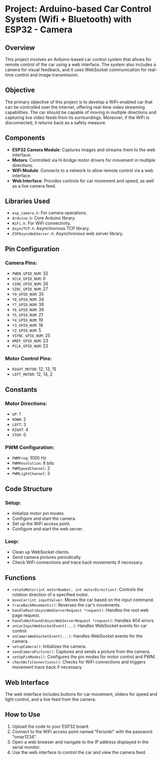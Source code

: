 

# Project: Arduino-based Car Control System (Wifi + Bluetooth) with ESP32 - Camera

## Overview
This project involves an Arduino-based car control system that allows for remote control of the car using a web interface. The system also includes a camera for visual feedback, and it uses WebSocket communication for real-time control and image transmission.

## Objective
The primary objective of this project is to develop a WiFi-enabled car that can be controlled over the internet, offering real-time video streaming capabilities. The car should be capable of moving in multiple directions and capturing live video feeds from its surroundings. Moreover, if the WiFi is disconnected, it returns back as a safety measure.

## Components
- **ESP32 Camera Module**: Captures images and streams them to the web interface.
- **Motors**: Controlled via H-bridge motor drivers for movement in multiple directions.
- **WiFi Module**: Connects to a network to allow remote control via a web interface.
- **Web Interface**: Provides controls for car movement and speed, as well as a live camera feed.

## Libraries Used
- `esp_camera.h`: For camera operations.
- `Arduino.h`: Core Arduino library.
- `WiFi.h`: For WiFi connectivity.
- `AsyncTCP.h`: Asynchronous TCP library.
- `ESPAsyncWebServer.h`: Asynchronous web server library.

## Pin Configuration
### Camera Pins:
- `PWDN_GPIO_NUM`: 32
- `XCLK_GPIO_NUM`: 0
- `SIOD_GPIO_NUM`: 26
- `SIOC_GPIO_NUM`: 27
- `Y9_GPIO_NUM`: 35
- `Y8_GPIO_NUM`: 34
- `Y7_GPIO_NUM`: 39
- `Y6_GPIO_NUM`: 36
- `Y5_GPIO_NUM`: 21
- `Y4_GPIO_NUM`: 19
- `Y3_GPIO_NUM`: 18
- `Y2_GPIO_NUM`: 5
- `VSYNC_GPIO_NUM`: 25
- `HREF_GPIO_NUM`: 23
- `PCLK_GPIO_NUM`: 22

### Motor Control Pins:
- `RIGHT_MOTOR`: 12, 13, 15
- `LEFT_MOTOR`: 12, 14, 2

## Constants
### Motor Directions:
- `UP`: 1
- `DOWN`: 2
- `LEFT`: 3
- `RIGHT`: 4
- `STOP`: 0

### PWM Configuration:
- `PWMFreq`: 1000 Hz
- `PWMResolution`: 8 bits
- `PWMSpeedChannel`: 2
- `PWMLightChannel`: 3

## Code Structure
### Setup:
- Initialize motor pin modes.
- Configure and start the camera.
- Set up the WiFi access point.
- Configure and start the web server.

### Loop:
- Clean up WebSocket clients.
- Send camera pictures periodically.
- Check WiFi connections and trace back movements if necessary.

## Functions
- `rotateMotor(int motorNumber, int motorDirection)`: Controls the rotation direction of a specified motor.
- `moveCar(int inputValue)`: Moves the car based on the input command.
- `traceBackMovements()`: Reverses the car's movements.
- `handleRoot(AsyncWebServerRequest *request)`: Handles the root web page request.
- `handleNotFound(AsyncWebServerRequest *request)`: Handles 404 errors.
- `onCarInputWebSocketEvent(...)`: Handles WebSocket events for car control.
- `onCameraWebSocketEvent(...)`: Handles WebSocket events for the camera.
- `setupCamera()`: Initializes the camera.
- `sendCameraPicture()`: Captures and sends a picture from the camera.
- `setUpPinModes()`: Configures the pin modes for motor control and PWM.
- `checkWifiConnections()`: Checks for WiFi connections and triggers movement trace back if necessary.

## Web Interface
The web interface includes buttons for car movement, sliders for speed and light control, and a live feed from the camera.

## How to Use
1. Upload the code to your ESP32 board.
2. Connect to the WiFi access point named "Ferionki" with the password "omar1234".
3. Open a web browser and navigate to the IP address displayed in the serial monitor.
4. Use the web interface to control the car and view the camera feed.
